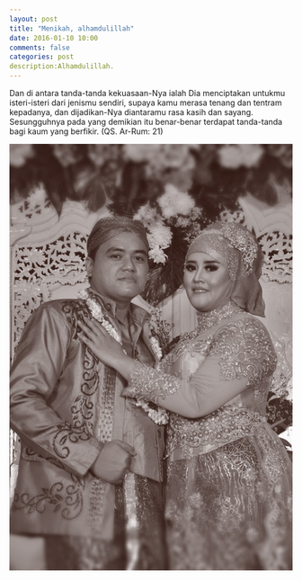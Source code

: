 ```yaml
---
layout: post
title: "Menikah, alhamdulillah"
date: 2016-01-10 10:00
comments: false
categories: post
description:Alhamdulillah.
---
```


Dan di antara tanda-tanda kekuasaan-Nya ialah Dia menciptakan untukmu isteri-isteri dari jenismu sendiri, supaya kamu merasa tenang dan tentram kepadanya, dan dijadikan-Nya diantaramu rasa kasih dan sayang. Sesungguhnya pada yang demikian itu benar-benar terdapat tanda-tanda bagi kaum yang berfikir. (QS. Ar-Rum: 21)

![Alhamdulillah](/img/wedding.jpg)
